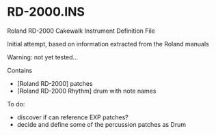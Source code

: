 # RD-2000.INS
Roland RD-2000 Cakewalk Instrument Definition File

Initial attempt, based on information extracted from the Roland manuals

Warning: not yet tested...

Contains
- [Roland RD-2000] patches
- [Roland RD-2000 Rhythm] drum with note names

To do:
- discover if can reference EXP patches?
- decide and define some of the percussion patches as Drum
